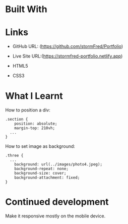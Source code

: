 # Built With

# Links

- GitHub URL: (https://github.com/stormFred/Portfolio)
- Live Site URL:(https://stormfred-portfolio.netlify.app)

- HTML5
- CSS3

# What I Learnt

How to position a div:

```
.section {
	position: absolute;
	margin-top: 210vh;
  ...
}
```

How to set image as background:

```
.three {
  ...
	background: url(../images/photo4.jpeg);
	background-repeat: none;
	background-size: cover;
	background-attachment: fixed;
}
```

# Continued development

Make it responsive mostly on the mobile device.
